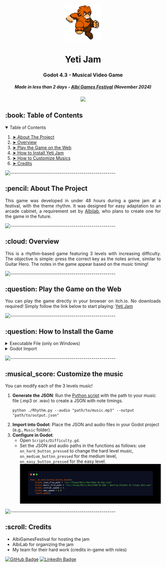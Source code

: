 <p align="center"> 
  <img src="img/yeti_jam_logo.png" alt="Yeti Jam Logo" width="120px" height="120px">
</p>
<h1 align="center"> Yeti Jam </h1>
<h3 align="center"> Godot 4.3 - Musical Video Game </h3>
<h5 align="center"> Made in less than 2 days - <a href="https://www.albigamesfestival.fr/">Albi Games Festival</a> (November 2024) </h5>

<p align="center">
    <img src="img/game_presentation.gif">
</p>

<!-- TABLE OF CONTENTS -->
<h2 id="table-of-contents"> :book: Table of Contents </h2>

<details open="open">
    <summary>Table of Contents</summary>
    <ol>
    <li><a href="#about-the-project"> ➤ About The Project</a></li>
    <li><a href="#overview"> ➤ Overview</a></li>
    <li><a href="#play"> ➤ Play the Game on the Web</a></li>
    <li><a href="#install"> ➤ How to Install Yeti Jam</a></li>
    <li><a href="#change-music"> ➤ How to Customize Musics</a></li>
    <li><a href="#credits"> ➤ Credits</a></li>
</ol>
</details>

![-----------------------------------------------------](https://raw.githubusercontent.com/andreasbm/readme/master/assets/lines/rainbow.png)

<!-- ABOUT THE PROJECT -->
<h2 id="about-the-project"> :pencil: About The Project</h2>

<p align="justify"> 
This game was developed in under 48 hours during a game jam at a festival, with the theme rhythm. It was designed for easy adaptation to an arcade cabinet, a requirement set by <a href="https://albilab.fr/">Albilab</a>, who plans to create one for the game in the future.
</p>

![-----------------------------------------------------](https://raw.githubusercontent.com/andreasbm/readme/master/assets/lines/rainbow.png)

<!-- OVERVIEW -->
<h2 id="overview"> :cloud: Overview</h2>

<p align="justify"> 
  This is a rhythm-based game featuring 3 levels with increasing difficulty. The objective is simple: press the correct key as the notes arrive, similar to Guitar Hero.
  The notes in the game appear based on the music timing! 
</p>

![-----------------------------------------------------](https://raw.githubusercontent.com/andreasbm/readme/master/assets/lines/rainbow.png)

<!-- PLAY -->
<h2 id="play"> :question: Play the Game on the Web</h2>

<p align="justify"> 
You can play the game directly in your browser on itch.io. No downloads required! Simply follow the link below to start playing: <a href="https://steelpotathor.itch.io/yeti-jam">Yeti Jam</a>
</p>

![-----------------------------------------------------](https://raw.githubusercontent.com/andreasbm/readme/master/assets/lines/rainbow.png)

<!-- INSTALL -->
<h2 id="install"> :question: How to Install the Game</h2>

<details>
<summary>Executable File (only on Windows)</summary>
<h3>Executable File</h3>

Download the game from <a href="https://github.com/SteelPotathor/Yeti-Jam/releases/tag/v1.0">releases </a> on my GitHub
repository and run the executable file.
</details>

<details>
<summary>Godot Import</summary>
<h3>Godot Import</h3>
<ol> 
<li><b>Download the project:</b> Clone or download the project from this GitHub repository.</li>
<li><b>Open Godot and Import the Project:</b> In Godot, click on the Import button (highlighted in red in the image below) to import the project into the engine.</li>
</ol>

<img src="img/import.png" alt="Import Button" style="max-width:100%;">
</details>

![-----------------------------------------------------](https://raw.githubusercontent.com/andreasbm/readme/master/assets/lines/rainbow.png)

<!-- CHANGE MUSICS -->
<h2 id="change_music"> :musical_score: Customize the music</h2>
<p>You can modify each of the 3 levels music!</p>
<ol>
    <li><strong>Generate the JSON</strong>: Run the <a href="https://github.com/SteelPotathor/Song-Rhythm">Python script</a> with the path to your music file (.mp3 or .wav) to create a JSON with note timings.</li>
    <pre><code>python ./Rhythm.py --audio "path/to/music.mp3" --output "path/to/output.json"</code></pre>
    <li><strong>Import into Godot</strong>: Place the JSON and audio files in your Godot project (e.g., <code>Music</code> folder).</li>
    <li><strong>Configure in Godot</strong>:
        <ul>
            <li>Open <code>Scripts/Difficulty.gd</code>.</li>
            <li>Set the JSON and audio paths in the functions as follows: use <code>on_hard_button_pressed</code> to change the hard level music, <code>on_medium_button_pressed</code> for the medium level, <code>on_easy_button_pressed</code> for the easy level.</li>
            <img src="img/difficulty.png" alt="Specified Code" style="max-width:100%;">        
</ul>
    </li>
</ol>

![-----------------------------------------------------](https://raw.githubusercontent.com/andreasbm/readme/master/assets/lines/rainbow.png)

<!-- CREDITS -->
<h2 id="credits"> :scroll: Credits</h2>

- AlbiGamesFestival for hosting the jam
- AlbiLab for organizing the jam
- My team for their hard work (credits in-game with roles)

[![GitHub Badge](https://img.shields.io/badge/GitHub-100000?style=for-the-badge&logo=github&logoColor=white)](https://github.com/SteelPotathor)
[![LinkedIn Badge](https://img.shields.io/badge/LinkedIn-0077B5?style=for-the-badge&logo=linkedin&logoColor=white)](https://www.linkedin.com/in/timoth%C3%A9e-da-costa-cantante-01aaa6336/)
